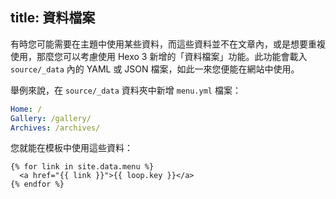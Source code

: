 title: 資料檔案
---
有時您可能需要在主題中使用某些資料，而這些資料並不在文章內，或是想要重複使用，那麼您可以考慮使用 Hexo 3 新增的「資料檔案」功能。此功能會載入 `source/_data` 內的 YAML 或 JSON 檔案，如此一來您便能在網站中使用。

舉例來說，在 `source/_data` 資料夾中新增 `menu.yml` 檔案：

``` yaml
Home: /
Gallery: /gallery/
Archives: /archives/
```

您就能在模板中使用這些資料：

```
{% for link in site.data.menu %}
  <a href="{{ link }}">{{ loop.key }}</a>
{% endfor %}
```